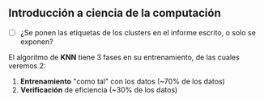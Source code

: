 ## Introducción a ciencia de la computación

- [ ] ¿Se ponen las etiquetas de los clusters en el informe escrito, o solo se exponen?

El algoritmo de **KNN** tiene 3 fases en su entrenamiento, de las cuales veremos 2:

1. **Entrenamiento** "como tal" con los datos (~70% de los datos)
2. **Verificación** de eficiencia (~30% de los datos)

